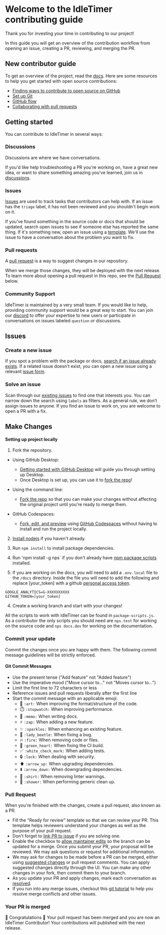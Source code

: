 # Welcome to the IdleTimer contributing guide

Thank you for investing your time in contributing to our project!

In this guide you will get an overview of the contribution workflow from opening an issue, creating a PR, reviewing, and merging the PR.

## New contributor guide

To get an overview of the project, read the [docs](https://idletimer.dev/docs). Here are some resources to help you get started with open source contributions:

- [Finding ways to contribute to open source on GitHub](https://docs.github.com/en/get-started/exploring-projects-on-github/finding-ways-to-contribute-to-open-source-on-github)
- [Set up Git](https://docs.github.com/en/get-started/quickstart/set-up-git)
- [GitHub flow](https://docs.github.com/en/get-started/quickstart/github-flow)
- [Collaborating with pull requests](https://docs.github.com/en/github/collaborating-with-pull-requests)

## Getting started

You can contribute to IdleTimer in several ways:

### Discussions
Discussions are where we have conversations.

If you'd like help troubleshooting a PR you're working on, have a great new idea, or want to share something amazing you've learned, join us in [discussions](https://github.com/supremetechnopriest/react-idle-timer/discussions).

### Issues
[Issues](https://docs.github.com/en/github/managing-your-work-on-github/about-issues) are used to track tasks that contributors can help with. If an issue has the `triage` label, it has not been reviewed and you shouldn't begin work on it.

If you've found something in the source code or docs that should be updated, search open issues to see if someone else has reported the same thing. If it's something new, open an issue using a [template](https://github.com/supremetechnopriest/react-idle-timer/issues/new/choose). We'll use the issue to have a conversation about the problem you want to fix.

### Pull requests
A [pull request](https://docs.github.com/en/github/collaborating-with-issues-and-pull-requests/about-pull-requests) is a way to suggest changes in our repository.

When we merge those changes, they will be deployed with the next release. To learn more about opening a pull request in this repo, see the [Pull Request](#pull-request) below.

### Community Support
IdleTimer is maintained by a very small team. If you would like to help, providing
community support would be a great way to start. You can join our [discord](https://discord.gg/YPuxNdWA4D) to 
offer your expertise to new users or participate in conversations on issues labeled 
`question` or discussions.

## Issues

### Create a new issue

If you spot a problem with the package or docs, [search if an issue already exists](https://docs.github.com/en/github/searching-for-information-on-github/searching-on-github/searching-issues-and-pull-requests#search-by-the-title-body-or-comments). If a related issue doesn't exist, you can open a new issue using a relevant [issue form](https://github.com/supremetechnopriest/react-idle-timer/issues/new/choose). 

### Solve an issue

Scan through our [existing issues](https://github.com/supremetechnopriest/react-idle-timer/issues) to find one that interests you. You can narrow down the search using `labels` as filters. As a general rule, we don’t assign issues to anyone. If you find an issue to work on, you are welcome to open a PR with a fix.

## Make Changes

#### Setting up project locally

1. Fork the repository.
- Using GitHub Desktop:
  - [Getting started with GitHub Desktop](https://docs.github.com/en/desktop/installing-and-configuring-github-desktop/getting-started-with-github-desktop) will guide you through setting up Desktop.
  - Once Desktop is set up, you can use it to [fork the repo](https://docs.github.com/en/desktop/contributing-and-collaborating-using-github-desktop/cloning-and-forking-repositories-from-github-desktop)!

- Using the command line:
  - [Fork the repo](https://docs.github.com/en/github/getting-started-with-github/fork-a-repo#fork-an-example-repository) so that you can make your changes without affecting the original project until you're ready to merge them.

- GitHub Codespaces:
  - [Fork, edit, and preview](https://docs.github.com/en/free-pro-team@latest/github/developing-online-with-codespaces/creating-a-codespace) using [GitHub Codespaces](https://github.com/features/codespaces) without having to install and run the project locally.

2. [Install nodejs](https://nodejs.org/en/download/) if you haven't already.

3. Run `npm install` to install package dependencies.

4. Run 'npm install -g nps` if you don't already have [npm package scripts](https://www.npmjs.com/package/nps) installed.

4. If you are working on the docs, you will need to add a `.env.local` file to the `/docs` directory. Inside the file you will need to add the following and replace [your_token] with a github [personal access token](https://docs.github.com/en/authentication/keeping-your-account-and-data-secure/creating-a-personal-access-token).

```
GOOGLE_ANALYTICS=G-XXXXXXXXXX
GITHUB_TOKEN=[your_token]
```

4. Create a working branch and start with your changes!

All the scripts to work with IdleTimer can be found in `package-scripts.js`. As a contributor the only scripts you should need are `nps.test` for working on the source code and `nps docs.dev` for working on the documentation. 

### Commit your update

Commit the changes once you are happy with them. The following commit message guidelines will be strictly enforced.

#### Git Commit Messages

- Use the present tense ("Add feature" not "Added feature")
- Use the imperative mood ("Move cursor to..." not "Moves cursor to...")
- Limit the first line to 72 characters or less
- Reference issues and pull requests liberally after the first line
- Start the commit message with an applicable emoji:
  - :art: `:art:` When improving the format/structure of the code.
  - :stopwatch: `:stopwatch:` When improving performance.
  - :memo: `:memo:` When writing docs.
  - :zap: `:zap:` When adding a new feature.
  - :sparkles: `:sparkles:` When enhancing an existing feature.
  - :lady_beetle: `:lady_beetle:` When fixing a bug.
  - :fire: `:fire:` When removing code or files.
  - :green_heart: `:green_heart:` When fixing the CI build.
  - :white_check_mark: `:white_check_mark:` When adding tests.
  - :lock: `:lock:` When dealing with security.
  - :arrow_up: `:arrow_up:` When upgrading dependencies.
  - :arrow_down: `:arrow_down:` When downgrading dependencies.
  - :shirt: `:shirt:` When removing linter warnings.
  - :shower: `:shower:` When performing generic clean up.

### Pull Request

When you're finished with the changes, create a pull request, also known as a PR.
- Fill the "Ready for review" template so that we can review your PR. This template helps reviewers understand your changes as well as the purpose of your pull request. 
- Don't forget to [link PR to issue](https://docs.github.com/en/issues/tracking-your-work-with-issues/linking-a-pull-request-to-an-issue) if you are solving one.
- Enable the checkbox to [allow maintainer edits](https://docs.github.com/en/github/collaborating-with-issues-and-pull-requests/allowing-changes-to-a-pull-request-branch-created-from-a-fork) so the branch can be updated for a merge.
Once you submit your PR, your proposal will be reviewed. We may ask questions or request for additional information.
- We may ask for changes to be made before a PR can be merged, either using [suggested changes](https://docs.github.com/en/github/collaborating-with-issues-and-pull-requests/incorporating-feedback-in-your-pull-request) or pull request comments. You can apply suggested changes directly through the UI. You can make any other changes in your fork, then commit them to your branch.
- As you update your PR and apply changes, mark each conversation as [resolved](https://docs.github.com/en/github/collaborating-with-issues-and-pull-requests/commenting-on-a-pull-request#resolving-conversations).
- If you run into any merge issues, checkout this [git tutorial](https://lab.github.com/githubtraining/managing-merge-conflicts) to help you resolve merge conflicts and other issues.

### Your PR is merged

:tada: Congratulations :tada: Your pull request has been merged and you are now 
an IdleTimer Contributor! Your contributions will published with the next release.
